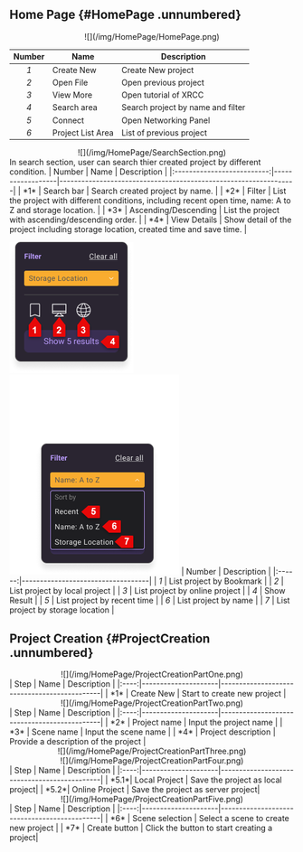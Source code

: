 ## Home Page {#HomePage .unnumbered}

<center>![](/img/HomePage/HomePage.png)</center>

  | Number | Name              | Description                       |
  |:------:|-------------------|-----------------------------------|
  | *1*    | Create New        | Create New project                |
  | *2*    | Open File         | Open previous project             |
  | *3*    | View More         | Open tutorial of XRCC             |
  | *4*    | Search area       | Search project by name and filter |
  | *5*    | Connect           | Open Networking Panel             |
  | *6*    | Project List Area | List of previous project          |

<center>![](/img/HomePage/SearchSection.png)</center>
In search section, user can search thier created project by different condition.
  | Number                     | Name             | Description                                                     |
  |:--------------------------:|------------------|-----------------------------------------------------------------|
  | *1* | Search bar           | Search created project by name.                                                    |
  | *2* | Filter               | List the project with different conditions, including recent open time, name: A to Z and storage location. |
  | *3* | Ascending/Descending | List the project with ascending/descending order. |
  | *4* | View Details         | Show detail of the project including storage location, created time and save time. |

![](/img/HomePage/FilterWithoutDropdown.png)
![](/img/HomePage/FilterWithDropdown.png)
  | Number | Description                       |
  |:------:|-----------------------------------|
  | *1*    | List project by Bookmark          |
  | *2*    | List project by local project     |
  | *3*    | List project by online project    |
  | *4*    | Show Result                       |
  | *5*    | List project by recent time       |
  | *6*    | List project by name              |
  | *7*    | List project by storage location  |


## Project Creation {#ProjectCreation .unnumbered}
<center>![](/img/HomePage/ProjectCreationPartOne.png)</center>
  | Step | Name                | Description                                 |
  |:----:|---------------------|---------------------------------------------|
  | *1*  | Create New          | Start to create new project                 |
<center>![](/img/HomePage/ProjectCreationPartTwo.png)</center>
  | Step | Name                | Description                                 |
  |:----:|---------------------|---------------------------------------------|
  | *2*  | Project name        | Input the project name                      |
  | *3*  | Scene name          | Input the scene name                        |
  | *4*  | Project description | Provide a description of the project        |

<center>![](/img/HomePage/ProjectCreationPartThree.png)</center>
<center>![](/img/HomePage/ProjectCreationPartFour.png)</center>
  | Step | Name                | Description                                 |
  |:----:|---------------------|---------------------------------------------|
  | *5.1*| Local Project       | Save the project as local project|
  | *5.2*| Online Project      | Save the project as server project|

<center>![](/img/HomePage/ProjectCreationPartFive.png)</center>
  | Step | Name                | Description                                 |
  |:----:|---------------------|---------------------------------------------| 
  | *6*  | Scene selection     | Select a scene to create new project        |
  | *7*  | Create button       | Click the button to start creating a project|
